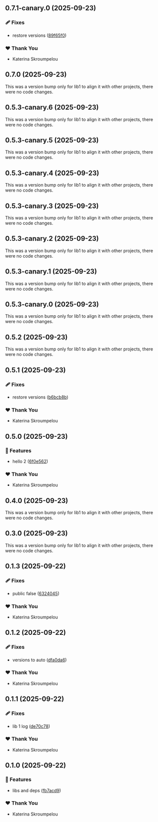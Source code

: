 ## 0.7.1-canary.0 (2025-09-23)

### 🩹 Fixes

- restore versions ([89f65f0](https://github.com/mandarini/repro-nx-release/commit/89f65f0))

### ❤️ Thank You

- Katerina Skroumpelou

## 0.7.0 (2025-09-23)

This was a version bump only for lib1 to align it with other projects, there were no code changes.

## 0.5.3-canary.6 (2025-09-23)

This was a version bump only for lib1 to align it with other projects, there were no code changes.

## 0.5.3-canary.5 (2025-09-23)

This was a version bump only for lib1 to align it with other projects, there were no code changes.

## 0.5.3-canary.4 (2025-09-23)

This was a version bump only for lib1 to align it with other projects, there were no code changes.

## 0.5.3-canary.3 (2025-09-23)

This was a version bump only for lib1 to align it with other projects, there were no code changes.

## 0.5.3-canary.2 (2025-09-23)

This was a version bump only for lib1 to align it with other projects, there were no code changes.

## 0.5.3-canary.1 (2025-09-23)

This was a version bump only for lib1 to align it with other projects, there were no code changes.

## 0.5.3-canary.0 (2025-09-23)

This was a version bump only for lib1 to align it with other projects, there were no code changes.

## 0.5.2 (2025-09-23)

This was a version bump only for lib1 to align it with other projects, there were no code changes.

## 0.5.1 (2025-09-23)

### 🩹 Fixes

- restore versions ([b6bcb8b](https://github.com/mandarini/repro-nx-release/commit/b6bcb8b))

### ❤️ Thank You

- Katerina Skroumpelou

## 0.5.0 (2025-09-23)

### 🚀 Features

- hello 2 ([6f0e562](https://github.com/mandarini/repro-nx-release/commit/6f0e562))

### ❤️ Thank You

- Katerina Skroumpelou

## 0.4.0 (2025-09-23)

This was a version bump only for lib1 to align it with other projects, there were no code changes.

## 0.3.0 (2025-09-23)

This was a version bump only for lib1 to align it with other projects, there were no code changes.

## 0.1.3 (2025-09-22)

### 🩹 Fixes

- public false ([6324045](https://github.com/mandarini/repro-nx-release/commit/6324045))

### ❤️ Thank You

- Katerina Skroumpelou

## 0.1.2 (2025-09-22)

### 🩹 Fixes

- versions to auto ([dfa0da6](https://github.com/mandarini/repro-nx-release/commit/dfa0da6))

### ❤️ Thank You

- Katerina Skroumpelou

## 0.1.1 (2025-09-22)

### 🩹 Fixes

- lib 1 log ([de70c78](https://github.com/mandarini/repro-nx-release/commit/de70c78))

### ❤️ Thank You

- Katerina Skroumpelou

## 0.1.0 (2025-09-22)

### 🚀 Features

- libs and deps ([fb7acd9](https://github.com/mandarini/repro-nx-release/commit/fb7acd9))

### ❤️ Thank You

- Katerina Skroumpelou